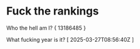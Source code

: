 # Fuck the rankings

Who the hell am I?
{ 13186485 }

What fucking year is it?
[ 2025-03-27T08:56:40Z ]
